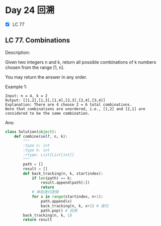# Day 24 回溯

- [x] LC 77

## LC 77. Combinations

Description:

Given two integers n and k, return all possible combinations of k numbers chosen from the range [1, n].

You may return the answer in any order.

Example 1:

```
Input: n = 4, k = 2
Output: [[1,2],[1,3],[1,4],[2,3],[2,4],[3,4]]
Explanation: There are 4 choose 2 = 6 total combinations.
Note that combinations are unordered, i.e., [1,2] and [2,1] are considered to be the same combination.
```

Ans:

```py
class Solution(object):
    def combine(self, n, k):
        """
        :type n: int
        :type k: int
        :rtype: List[List[int]]
        """
        path = []
        result = []
        def back_tracking(n, k, startindex):
            if len(path) == k:
                result.append(path[:])
                return
            # 单层递归逻辑
            for x in range(startindex, n+1):
                path.append(x)
                back_tracking(n, k, x+1) # 递归
                path.pop() # 回溯
        back_tracking(n, k, 1)
        return result
```